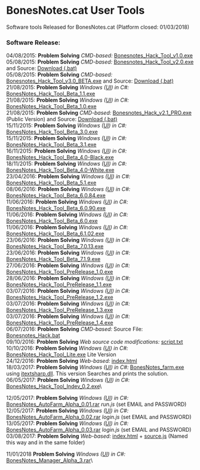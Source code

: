 # BonesNotes.cat User Tools
Software tools Released for BonesNotes.cat (Platform closed: 01/03/2018)
### Software Release:

04/08/2015: **Problem Solving** *CMD-based:* [Bonesnotes_Hack_Tool_v1.0.exe](Bonesnotes_Hack_Tool_v1.0.exe)\
05/08/2015: **Problem Solving** *CMD-based:* [Bonesnotes_Hack_Tool_v2.0.exe](Bonesnotes_Hack_Tool_v2.0.exe) and Source: [Download (.bat)](Bonesnotes_Hack_Tool_v2.0.bat)\
05/08/2015: **Problem Solving** *CMD-based:* [Bonesnotes_Hack_Tool_v3.0_BETA.exe](Bonesnotes_Hack_Tool_v3.0_BETA.exe) and Source: [Download (.bat)](Bonesnotes_Hack_v3.0_BETA.bat)\
21/08/2015: **Problem Solving**  *Windows ([UI](https://en.wikipedia.org/wiki/User_interface)) in C#:* [BonesNotes_Hack_Tool_Beta_1.1.exe](BonesNotes_Hack_Tool_Beta_1.1.exe)\
21/08/2015: **Problem Solving**  *Windows ([UI](https://en.wikipedia.org/wiki/User_interface)) in C#:* [BonesNotes_Hack_Tool_Beta_1.0.exe](BonesNotes_Hack_Tool_Beta_1.0.exe)\
21/08/2015: **Problem Solving** *CMD-based:* [Bonesnotes_Hack_v2.1_PRO.exe](Bonesnotes_Hack_v2.1_PRO.exe) (Public Version) and Source: [Download (.bat)](Bonesnotes_Hack_v2.1_PRO.bat)\
15/11/2015: **Problem Solving**  *Windows ([UI](https://en.wikipedia.org/wiki/User_interface)) in C#:* [BonesNotes_Hack_Tool_Beta_3.0.exe](BonesNotes_Hack_Tool_Beta_3.0.exe)\
15/11/2015: **Problem Solving**  *Windows ([UI](https://en.wikipedia.org/wiki/User_interface)) in C#:* [BonesNotes_Hack_Tool_Beta_3.1.exe](BonesNotes_Hack_Tool_Beta_3.1.exe)\
16/11/2015: **Problem Solving**  *Windows ([UI](https://en.wikipedia.org/wiki/User_interface)) in C#:* [BonesNotes_Hack_Tool_Beta_4.0-Black.exe](BonesNotes_Hack_Tool_Beta_4.0-Black.exe)\
18/11/2015: **Problem Solving**  *Windows ([UI](https://en.wikipedia.org/wiki/User_interface)) in C#:* [BonesNotes_Hack_Tool_Beta_4.0-White.exe](BonesNotes_Hack_Tool_Beta_4.0-White.exe)\
23/04/2016: **Problem Solving**  *Windows ([UI](https://en.wikipedia.org/wiki/User_interface)) in C#:* [BonesNotes_Hack_Tool_Beta_5.1.exe](BonesNotes_Hack_Tool_Beta_5.1.exe)\
08/06/2016: **Problem Solving**  *Windows ([UI](https://en.wikipedia.org/wiki/User_interface)) in C#:* [BonesNotes_Hack_Tool_Beta_6.0.84.exe](BonesNotes_Hack_Tool_Beta_6.0.84.exe)\
11/06/2016: **Problem Solving**  *Windows ([UI](https://en.wikipedia.org/wiki/User_interface)) in C#:* [BonesNotes_Hack_Tool_Beta_6.0.90.exe](BonesNotes_Hack_Tool_Beta_6.0.90.exe)\
11/06/2016: **Problem Solving**  *Windows ([UI](https://en.wikipedia.org/wiki/User_interface)) in C#:* [BonesNotes_Hack_Tool_Beta_6.0.exe](BonesNotes_Hack_Tool_Beta_6.0.exe)\
11/06/2016: **Problem Solving**  *Windows ([UI](https://en.wikipedia.org/wiki/User_interface)) in C#:* [BonesNotes_Hack_Tool_Beta_6.1.02.exe](BonesNotes_Hack_Tool_Beta_6.1.02.exe)\
23/06/2016: **Problem Solving**  *Windows ([UI](https://en.wikipedia.org/wiki/User_interface)) in C#:* [BonesNotes_Hack_Tool_Beta_7.0.13.exe](BonesNotes_Hack_Tool_Beta_7.0.13.exe)\
23/06/2016: **Problem Solving**  *Windows ([UI](https://en.wikipedia.org/wiki/User_interface)) in C#:* [BonesNotes_Hack_Tool_Beta_7.1.9.exe](BonesNotes_Hack_Tool_Beta_7.1.9.exe)\
27/06/2016: **Problem Solving**  *Windows ([UI](https://en.wikipedia.org/wiki/User_interface)) in C#:* [BonesNotes_Hack_Tool_PreRelease_1.0.exe](BonesNotes_Hack_Tool_PreRelease_1.0.exe)\
28/06/2016: **Problem Solving**  *Windows ([UI](https://en.wikipedia.org/wiki/User_interface)) in C#:* [BonesNotes_Hack_Tool_PreRelease_1.1.exe](BonesNotes_Hack_Tool_PreRelease_1.1.exe)\
03/07/2016: **Problem Solving**  *Windows ([UI](https://en.wikipedia.org/wiki/User_interface)) in C#:* [BonesNotes_Hack_Tool_PreRelease_1.2.exe](BonesNotes_Hack_Tool_PreRelease_1.2.exe)\
03/07/2016: **Problem Solving**  *Windows ([UI](https://en.wikipedia.org/wiki/User_interface)) in C#:* [BonesNotes_Hack_Tool_PreRelease_1.3.exe](BonesNotes_Hack_Tool_PreRelease_1.3.exe)\
03/07/2016: **Problem Solving**  *Windows ([UI](https://en.wikipedia.org/wiki/User_interface)) in C#:* [BonesNotes_Hack_Tool_PreRelease_1.4.exe](BonesNotes_Hack_Tool_PreRelease_1.4.exe)\
06/07/2016: **Problem Solving** *CMD-based:* Source File: [Bonesnotes_Hack.bat](Bonesnotes_Hack.bat)\
09/10/2016: **Problem Solving** *Web source code modifications:* [script.txt](script.txt)\
10/10/2016: **Problem Solving**  *Windows ([UI](https://en.wikipedia.org/wiki/User_interface)) in C#:* [BonesNotes_Hack_Tool_Lite.exe](BonesNotes_Hack_Tool_Lite.exe) Lite Version\
24/12/2016: **Problem Solving** *Web-based:* [index.html](index1.html)\
18/03/2017: **Problem Solving**  *Windows ([UI](https://en.wikipedia.org/wiki/User_interface)) in C#:* [BonesNotes_farm.exe](BonesNotes_farm.exe) using [itextsharp.dll](itextsharp.dll). This version Searches and prints the solution.\
06/05/2017: **Problem Solving**  *Windows ([UI](https://en.wikipedia.org/wiki/User_interface)) in C#:* [BonesNotes_Hack_Tool_Indev_0.2.exe](BonesNotes_Hack_Tool_Indev_0.2.exe)\

12/05/2017: **Problem Solving**  *Windows ([UI](https://en.wikipedia.org/wiki/User_interface)) in C#:* [BonesNotes_AutoFarm_Alpha_0.01.rar](BonesNotes_AutoFarm_Alpha_0.01.rar) *run.js* (set EMAIL and PASSWORD)\
12/05/2017: **Problem Solving**  *Windows ([UI](https://en.wikipedia.org/wiki/User_interface)) in C#:* [BonesNotes_AutoFarm_Alpha_0.02.rar](BonesNotes_AutoFarm_Alpha_0.02.rar) *login.js* (set EMAIL and PASSWORD)\
13/05/2017: **Problem Solving**  *Windows ([UI](https://en.wikipedia.org/wiki/User_interface)) in C#:* [BonesNotes_AutoFarm_Alpha_0.03.rar](BonesNotes_AutoFarm_Alpha_0.03.rar) *login.js* (set EMAIL and PASSWORD)\
03/08/2017: **Problem Solving** *Web-based:* [index.html](index2.html) + [source.js](source2.js) (Named this way and in the same folder)

11/01/2018 **Problem Solving**  *Windows ([UI](https://en.wikipedia.org/wiki/User_interface)) in C#:* [BonesNotes_Manager_Alpha_3.rar](BonesNotes_Manager_Alpha_3.rar)\





